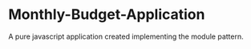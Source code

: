 # Monthly-Budget-Application
A pure javascript application created implementing the module pattern.
